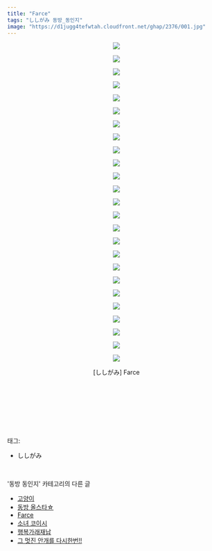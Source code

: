 ```yaml
---
title: "Farce"
tags: "ししがみ 동방_동인지"
image: "https://d1jugg4tefwtah.cloudfront.net/ghap/2376/001.jpg"
---
```

<div class="article">
<p style="text-align: center; clear: none; float: none;"><img src="{{ site.imgserver11 }}/ghap/2376/001.jpg"/></p>
<p style="text-align: center; clear: none; float: none;"><img src="{{ site.imgserver11 }}/ghap/2376/002.jpg"/></p>
<p style="text-align: center; clear: none; float: none;"><img src="{{ site.imgserver11 }}/ghap/2376/003.jpg"/></p>
<p style="text-align: center; clear: none; float: none;"><img src="{{ site.imgserver11 }}/ghap/2376/004.jpg"/></p>
<p style="text-align: center; clear: none; float: none;"><img src="{{ site.imgserver11 }}/ghap/2376/005.jpg"/></p>
<p style="text-align: center; clear: none; float: none;"><img src="{{ site.imgserver11 }}/ghap/2376/006.jpg"/></p>
<p style="text-align: center; clear: none; float: none;"><img src="{{ site.imgserver11 }}/ghap/2376/007.jpg"/></p>
<p style="text-align: center; clear: none; float: none;"><img src="{{ site.imgserver11 }}/ghap/2376/008.jpg"/></p>
<p style="text-align: center; clear: none; float: none;"><img src="{{ site.imgserver11 }}/ghap/2376/009.jpg"/></p>
<p style="text-align: center; clear: none; float: none;"><img src="{{ site.imgserver11 }}/ghap/2376/010.jpg"/></p>
<p style="text-align: center; clear: none; float: none;"><img src="{{ site.imgserver11 }}/ghap/2376/011.jpg"/></p>
<p style="text-align: center; clear: none; float: none;"><img src="{{ site.imgserver11 }}/ghap/2376/012.jpg"/></p>
<p style="text-align: center; clear: none; float: none;"><img src="{{ site.imgserver11 }}/ghap/2376/013.jpg"/></p>
<p style="text-align: center; clear: none; float: none;"><img src="{{ site.imgserver11 }}/ghap/2376/014.jpg"/></p>
<p style="text-align: center; clear: none; float: none;"><img src="{{ site.imgserver11 }}/ghap/2376/015.jpg"/></p>
<p style="text-align: center; clear: none; float: none;"><img src="{{ site.imgserver11 }}/ghap/2376/016.jpg"/></p>
<p style="text-align: center; clear: none; float: none;"><img src="{{ site.imgserver11 }}/ghap/2376/017.jpg"/></p>
<p style="text-align: center; clear: none; float: none;"><img src="{{ site.imgserver11 }}/ghap/2376/018.jpg"/></p>
<p style="text-align: center; clear: none; float: none;"><img src="{{ site.imgserver11 }}/ghap/2376/019.jpg"/></p>
<p style="text-align: center; clear: none; float: none;"><img src="{{ site.imgserver11 }}/ghap/2376/020.jpg"/></p>
<p style="text-align: center; clear: none; float: none;"><img src="{{ site.imgserver11 }}/ghap/2376/021.jpg"/></p>
<p style="text-align: center; clear: none; float: none;"><img src="{{ site.imgserver11 }}/ghap/2376/022.jpg"/></p>
<p style="text-align: center; clear: none; float: none;"><img src="{{ site.imgserver11 }}/ghap/2376/023.jpg"/></p>
<p style="text-align: center; clear: none; float: none;"><img src="{{ site.imgserver11 }}/ghap/2376/024.jpg"/></p>
<p style="text-align: center; clear: none; float: none;"><img src="{{ site.imgserver11 }}/ghap/2376/025.jpg"/></p>
<p style="text-align: center; clear: none; float: none;">[ししがみ] Farce</p>
<p style="text-align: center; clear: none; float: none;"><br/></p>
<p style="text-align: center; clear: none; float: none;"><br/></p>
<p><br/></p>
</div><br/>
<div class="tagTrail">
<p>태그: </p>
<ul>
<li>ししがみ</li>
</ul>
</div><br/>
<div class="another">
<p>'동방 동인지' 카테고리의 다른 글</p>
<ul>
<li><a href="/ghap_2378">고양이</a></li>
<li><a href="/ghap_2377">동방 올스타☆</a></li>
<li><a href="/ghap_2376">Farce</a></li>
<li><a href="/ghap_2375">소녀 코이시</a></li>
<li><a href="/ghap_2373">행복가래재납</a></li>
<li><a href="/ghap_2372">그 멋진 안개를 다시한번!!</a></li>
</ul>
</div><br/>
<div class="cb_module cb_fluid">
<div class="cb_wrt cb_profile">
</div><!-- commentList close -->
</div><br/>
